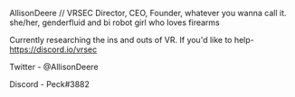 AllisonDeere // 
VRSEC Director, CEO, Founder, whatever you wanna call it.
she/her, genderfluid and bi robot girl who loves firearms

Currently researching the ins and outs of VR. If you'd like to help-
                  https://discord.io/vrsec
                 
Twitter - @AllisonDeere

Discord - Peck#3882
